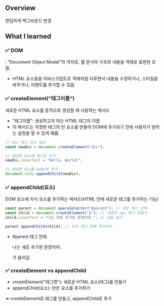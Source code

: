 ## Overview
랜덤하게 백그라운드 변경

## What I learned

### ✅ DOM
: "Document Object Model"의 약자로, 웹 문서의 구조와 내용을 객체로 표현한 모델.
-  HTML 요소들을 자바스크립트로 객체처럼 다루면서 내용을 수정하거나, 스타일을 바꾸거나, 이벤트를 추가할 수 있음

### ✅ createElement("태그이름")
새로운 HTML 요소를 동적으로 생성할 때 사용하는 메서드
- "태그이름": 생성하고자 하는 HTML 태그의 이름
- 이 메서드는 지정한 태그의 빈 요소를 만들어 DOM에 추가되기 전에 사용자가 원하는 설정을 할 수 있게 해줌.

```javascript
// div 태그 요소 생성
const newDiv = document.createElement("div");

// 생성한 div에 텍스트 추가
newDiv.innerText = "Hello, World!";

// 생성한 div를 body에 추가
document.body.appendChild(newDiv);
```
### ✅ appendChild(요소)
DOM 요소에 자식 요소를 추가하는 메서드(HTML 안에 새로운 태그를 추가하는 기능)
```javascript
const parent = document.querySelector("#parent"); // 부모 태그 선택
const child = document.createElement("p"); // 새로운 <p> 태그 만들기
child.innerText = "나는 새로 추가된 문장이야."; // 내용 넣기

parent.appendChild(child); // 부모 태그 안에 추가하기
```
- #parent 태그 안에 <p>나는 새로 추가된 문장이야.</p> 가 들어감.

### ✅ createElement vs appendChild
- createElement("태그명"): 새로운 HTML 요소(태그)를 만들기
- appendChild(요소): 만든 요소를 추가하기

=> createElement로 태그를 만들고, appendChild로 추가

